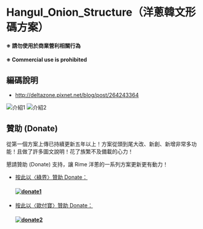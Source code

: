 # Hangul_Onion_Structure（洋蔥韓文形碼方案）

#### ※ 請勿使用於商業營利相關行為
#### ※ Commercial use is prohibited

## 編碼說明

- http://deltazone.pixnet.net/blog/post/264243364

![介紹1](https://github.com/oniondelta/Hangul_Rime_Files/blob/main/Hangul_Onion_Structure/hangul2020_en-1.jpg)
![介紹2](https://github.com/oniondelta/Hangul_Rime_Files/blob/main/Hangul_Onion_Structure/hangul2020_en-2.jpg)

## 贊助 (Donate)

從第一個方案上傳已持續更新五年以上！方案從頭到尾大改、新創、新增非常多功能！且做了許多圖文說明！花了族繁不及備載的心力！

懇請贊助 (Donate) 支持，讓 Rime 洋蔥的一系列方案更新更有動力！

- [按此以〈綠界〉贊助 Donate：](https://p.ecpay.com.tw/D555162)

  #### [![donate1](https://payment.ecpay.com.tw/Upload/QRCode/202010/QRCode_170c287e-2db8-4b50-b87f-8d36500a3958.png)](https://p.ecpay.com.tw/D555162)

- [按此以〈歐付寶〉贊助 Donate：](https://qr.opay.tw/q1ql7)

  #### [![donate2](https://payment.opay.tw/Upload/Broadcaster/2294343/QRcode/QRCode_7AC0FA1CAD39F0B66CFD5513A2173D1A.png)](https://qr.opay.tw/q1ql7)

